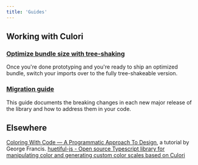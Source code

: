 ```yaml
---
title: 'Guides'
---
```


## Working with Culori 

### [Optimize bundle size with tree-shaking](./tree-shaking/)

Once you're done prototyping and you're ready to ship an optimized bundle, switch your imports over to the fully tree-shakeable version.

### [Migration guide](./migration/)

This guide documents the breaking changes in each new major release of the library and how to address them in your code.

## Elsewhere

[Coloring With Code — A Programmatic Approach To Design](https://tympanus.net/codrops/2021/12/07/coloring-with-code-a-programmatic-approach-to-design/), a tutorial by George Francis.
[huetiful-js - Open source Typescript library for manipulating color and generating custom color scales based on Culori](https://github.com/prjctimg/huetiful)
